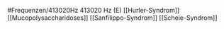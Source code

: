 #Frequenzen/413020Hz
413020 Hz (E)
[[Hurler-Syndrom]]
[[Mucopolysaccharidoses]]
[[Sanfilippo-Syndrom]]
[[Scheie-Syndrom]]